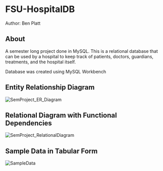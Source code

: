 # FSU-HospitalDB
Author: Ben Platt

## About
A semester long project done in MySQL. This is a relational database that can be used by a hospital to keep track of patients, doctors, guardians, treatments, and the hospital itself.

Database was created using MySQL Workbench

## Entity Relationship Diagram
![SemProject_ER_Diagram](https://user-images.githubusercontent.com/86609189/205738175-60d5e62d-99e1-4c2c-bb95-c61a2ea935e9.png)

## Relational Diagram with Functional Dependencies
![SemProject_RelationalDiagram](https://user-images.githubusercontent.com/86609189/205738376-23a93329-74c0-432f-984c-b2b7e5e61802.png)

## Sample Data in Tabular Form
![SampleData](https://user-images.githubusercontent.com/86609189/205738439-6570600a-dc84-4cb4-9fbc-6464f8a48056.png)

